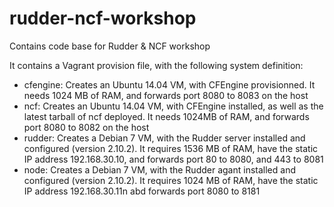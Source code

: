 rudder-ncf-workshop
===================

Contains code base for Rudder & NCF workshop

It contains a Vagrant provision file, with the following system definition:
* cfengine: Creates an Ubuntu 14.04 VM, with CFEngine provisionned. It needs 1024 MB of RAM, and forwards port 8080 to 8083 on the host
* ncf: Creates an Ubuntu 14.04 VM, with CFEngine installed, as well as the latest tarball of ncf deployed. It needs 1024MB of RAM, and forwards port 8080 to 8082 on the host
* rudder: Creates a Debian 7 VM, with the Rudder server installed and configured (version 2.10.2). It requires 1536 MB of RAM, have the static IP address 192.168.30.10, and forwards port 80 to 8080, and 443 to 8081
* node: Creates a Debian 7 VM, with the Rudder agant installed and configured (version 2.10.2). It requires 1024 MB of RAM, have the static IP address 192.168.30.11n abd forwards port 8080 to 8181


